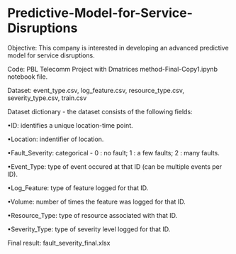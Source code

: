 # Predictive-Model-for-Service-Disruptions


Objective: This company is interested in developing an advanced predictive model for service disruptions.


Code: PBL Telecomm Project with Dmatrices method-Final-Copy1.ipynb notebook file.


Dataset: event_type.csv, log_feature.csv, resource_type.csv, severity_type.csv, train.csv


Dataset dictionary - the dataset consists of the following fields:

•ID: identifies a unique location-time point.

•Location: indentifier of location.

•Fault_Severity: categorical - 0 : no fault; 1 : a few faults; 2 : many faults.

•Event_Type: type of event occured at that ID (can be multiple events per ID).

•Log_Feature: type of feature logged for that ID.

•Volume: number of times the feature was logged for that ID.

•Resource_Type: type of resource associated with that ID.

•Severity_Type: type of severity level logged for that ID. 


Final result: fault_severity_final.xlsx
